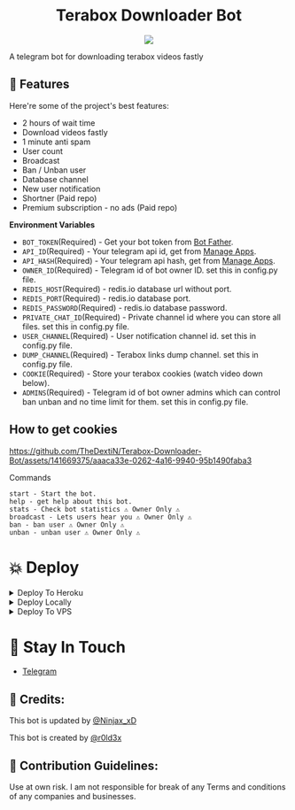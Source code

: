 <h1 align="center" id="title">Terabox Downloader Bot</h1>

<p align="center">
<a href="https://t.me/DextiNBots"><img src="https://drive.thedextin.workers.dev/download.aspx?file=tIMySh5aEAcpHGnCnNF%2FxEzrmbN6NrwA26HGG7A8mD%2BJRZnjUh1L80Sf6TyBNG4S&expiry=zcax%2FI7I4TGzbvHJpfEGAw%3D%3D&mac=c583bd83fb433dafde1b4ac24859c6da23439d3822920e805e3e52a860c42243"/></a>

<p id="description">A telegram bot for downloading terabox videos fastly</p>

<h2>🧐 Features</h2>

Here're some of the project's best features:

- 2 hours of wait time
- Download videos fastly
- 1 minute anti spam
- User count
- Broadcast
- Ban / Unban user
- Database channel
- New user notification
- Shortner (Paid repo)
- Premium subscription - no ads (Paid repo)

**Environment Variables**

- `BOT_TOKEN`(Required) - Get your bot token from [Bot Father](https://tx.me/BotFather "Bot Father").
- `API_ID`(Required) - Your telegram api id, get from [Manage Apps](https://my.telegram.org).
- `API_HASH`(Required) - Your telegram api hash, get from [Manage Apps](https://my.telegram.org).
- `OWNER_ID`(Required) - Telegram id of bot owner ID. set this in config.py file.
- `REDIS_HOST`(Required) - redis.io database url without port.
- `REDIS_PORT`(Required) - redis.io database port.
- `REDIS_PASSWORD`(Required) - redis.io database password.
- `PRIVATE_CHAT_ID`(Required) - Private channel id where you can store all files. set this in config.py file.
- `USER_CHANNEL`(Required) - User notification channel id. set this in config.py file.
- `DUMP_CHANNEL`(Required) - Terabox links dump channel. set this in config.py file.
- `COOKIE`(Required) - Store your terabox cookies (watch video down below).
- `ADMINS`(Required) - Telegram id of bot owner admins which can control ban unban and no time limit for them. set this in config.py file.

<h2>How to get cookies</h2>


https://github.com/TheDextiN/Terabox-Downloader-Bot/assets/141669375/aaaca33e-0262-4a16-9940-95b1490faba3



<p>Commands</p>

```
start - Start the bot.
help - get help about this bot.
stats - Check bot statistics ⚠️ Owner Only ⚠️
broadcast - Lets users hear you ⚠️ Owner Only ⚠️
ban - ban user ⚠️ Owner Only ⚠️
unban - unban user ⚠️ Owner Only ⚠️
```
<h1>💥 Deploy</h1>

<details><summary>Deploy To Heroku</summary>
<br>

* Fork the repo

[![Deploy](https://www.herokucdn.com/deploy/button.svg)](https://heroku.com/deploy)

</details>

<details><summary>Deploy Locally</summary>
<p>
<pre>
# Fork Repo
# Edit Uploader/config.py with variables

git clone <YOUR_REPO_LINK>
cd <YOUR_REPO_NAME> 
pip3 install -U -r requirements.txt
python3 main.py
</pre>
</p>
</details>

<details><summary>Deploy To VPS</summary>
<p>
<pre>
git clone https://github.com/TheDextiN/Terabox-Downloader-Bot.git
cd Terabox-Downloader-Bot
pip3 install -U -r requirements.txt
# Edit Terabox-Downloader-Bot/config.py with variables.
python3 main.py
</pre>
</p>
</details>

<h1>🔮 Stay In Touch</h1>

- [Telegram](https://t.me/DextiNBots)

<h2>💫 Credits:</h2>
This bot is updated by <a href="https://t.me/Ninjax_xD">@Ninjax_xD  </a>

This bot is created by <a href="https://t.me/r0ld3x">@r0ld3x  </a>

<h2>🍰 Contribution Guidelines:</h2>

Use at own risk. I am not responsible for break of any Terms and conditions of any companies and businesses.
